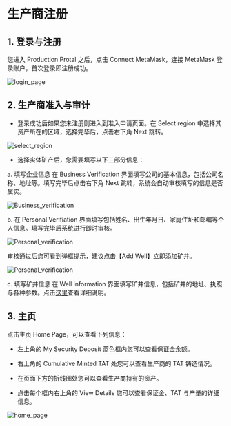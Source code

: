 # 生产商注册

## 1. 登录与注册

您进入 Production Protal 之后，点击 Connect MetaMask，连接 MetaMask 登录账户，首次登录即注册成功。

![login_page](/img/docs/login_page.png)

## 2. 生产商准入与审计

- 登录成功后如果您未注册则进入到准入申请页面。在 Select region 中选择其资产所在的区域，选择完毕后，点击右下角 Next 跳转。

![select_region](/img/docs/Produceraccessandaudit1.png)

- 选择实体矿产后，您需要填写以下三部分信息：

a. 填写企业信息
在 Business Verification 界面填写公司的基本信息，包括公司名称、地址等。填写完毕后点击右下角 Next 跳转，系统会自动审核填写的信息是否属实。

![Business_verification](/img/docs/Produceraccessandaudit2.png)

b. 在 Personal Verifiation 界面填写包括姓名、出生年月日、家庭住址和邮编等个人信息。填写完毕后系统进行即时审核。

![Personal_verification](/img/docs/Produceraccessandaudit3.png)

审核通过后您可看到弹框提示，建议点击【Add Well】立即添加矿井。

![Personal_verification](/img/docs/Produceraccessandaudit4.png)

c. 填写矿井信息
在 Well information 界面填写矿井信息，包括矿井的地址、执照与各种参数。点击[这里](https://docs.treasurenet.io/zh-Hans/docs/assets/tat_mint/wellmanagement/)查看详细说明。


## 3. 主页

点击主页 Home Page，可以查看下列信息：

- 左上角的 My Security Deposit 蓝色框内您可以查看保证金余额。

- 右上角的 Cumulative Minted TAT 处您可以查看生产商的 TAT 铸造情况。

- 在页面下方的折线图处您可以查看生产商持有的资产。

- 点击每个框内右上角的 View Details 您可以查看保证金、TAT 与产量的详细信息。

![home_page](/img/docs/home_page.png)
